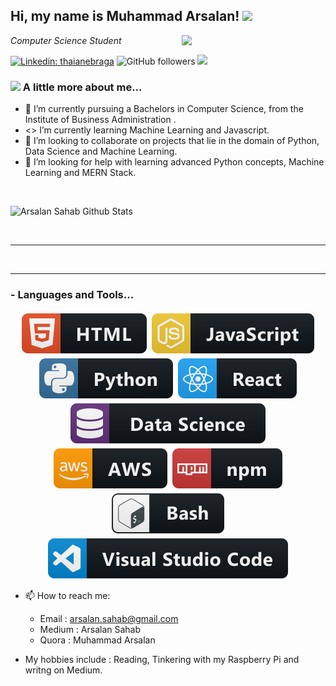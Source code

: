 
<h2>Hi, my name is Muhammad Arsalan! <img src="https://media.giphy.com/media/12oufCB0MyZ1Go/giphy.gif" width="50"></h2>
<img align='right' src="https://media.giphy.com/media/M9gbBd9nbDrOTu1Mqx/giphy.gif" width="230">
<p><em>Computer Science Student <a href="http://www.iba.edu.pk”>Institute of Business Administration</a><img src="https://media.giphy.com/media/WUlplcMpOCEmTGBtBW/giphy.gif" width="30"> 
</em></p>


[![Linkedin: thaianebraga](https://img.shields.io/badge/-arsalan-blue?style=flat-square&logo=Linkedin&logoColor=white&link=https://www.linkedin.com/in/muhammad-arsalan-khurram-46185457/)](https://www.linkedin.com/in/muhammad-arsalan-khurram-46185457/)
![GitHub followers](https://img.shields.io/github/followers/ArsalanSahab?label=Follow&style=social)
![](https://visitor-badge.glitch.me/badge?page_id=ArsalanSahab.ArsalanSahab)

### <img src="https://media.giphy.com/media/VgCDAzcKvsR6OM0uWg/giphy.gif" width="50"> A little more about me...  

- 🔭 I’m currently pursuing a Bachelors in Computer Science, from the Institute of Business Administration .
- <\> I’m currently learning Machine Learning and Javascript.
- 👯 I’m looking to collaborate on projects that lie in the domain of Python, Data Science and Machine Learning.
- 🤔 I’m looking for help with learning advanced Python concepts, Machine Learning and MERN Stack.



<br />


![Arsalan Sahab Github Stats](https://github-readme-stats.vercel.app/api?username=ArsalanSahab&show_icons=true&title_color=fff&icon_color=79ff97&text_color=9f9f9f&bg_color=151515)

<br />

*************

<br />


*************


### - Languages and Tools...

<p align="center">
 <img src="https://raw.githubusercontent.com/8bithemant/8bithemant/master/svg/dev/languages/html.svg" alt="Twitter" style="vertical-align:top; margin:4px"><img src="https://raw.githubusercontent.com/8bithemant/8bithemant/master/svg/dev/languages/js.svg" alt="Twitter" style="vertical-align:top; margin:4px"><img src="https://raw.githubusercontent.com/8bithemant/8bithemant/master/svg/dev/languages/python.svg" alt="Twitter" style="vertical-align:top; margin:4px"><img src="https://raw.githubusercontent.com/8bithemant/8bithemant/master/svg/dev/frameworks/react.svg" alt="Twitter" style="vertical-align:top; margin:4px"><img  src="https://raw.githubusercontent.com/8bithemant/8bithemant/master/svg/dev/misc/datascience.svg" alt="Twitter" style="vertical-align:top; margin:4px"><img src="https://raw.githubusercontent.com/8bithemant/8bithemant/master/svg/dev/services/aws.svg" alt="Twitter" style="vertical-align:top; margin:4px"><img src="https://raw.githubusercontent.com/8bithemant/8bithemant/master/svg/dev/services/npm.svg" alt="Twitter" style="vertical-align:top; margin:4px"><img src="https://raw.githubusercontent.com/8bithemant/8bithemant/master/svg/dev/tools/bash.svg" alt="Twitter" style="vertical-align:top; margin:4px"><img src="https://raw.githubusercontent.com/8bithemant/8bithemant/master/svg/dev/tools/visualstudio_code.svg" alt="Twitter" style="vertical-align:top; margin:4px">

</p>




- 📫 How to reach me: 

   * Email : arsalan.sahab@gmail.com
   * Medium : Arsalan Sahab
   * Quora : Muhammad Arsalan
- My hobbies include : Reading, Tinkering with my Raspberry Pi and writng on Medium.
